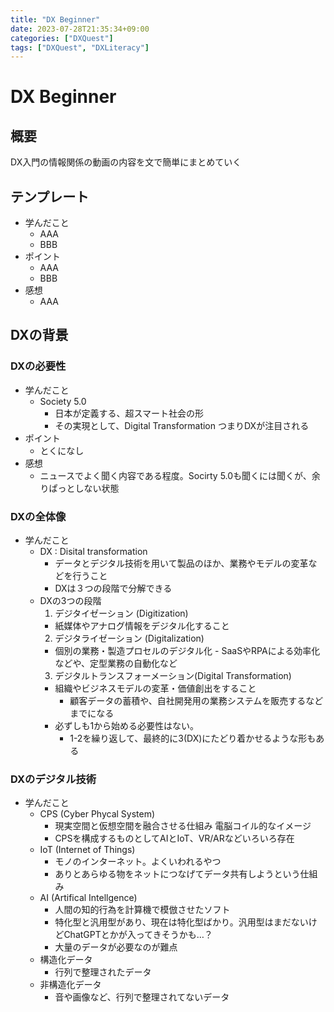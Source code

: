 ```yaml
---
title: "DX Beginner"
date: 2023-07-28T21:35:34+09:00
categories: ["DXQuest"]
tags: ["DXQuest", "DXLiteracy"]
---
```

# DX Beginner

## 概要

DX入門の情報関係の動画の内容を文で簡単にまとめていく

## テンプレート

- 学んだこと
  - AAA
  - BBB
- ポイント
  - AAA
  - BBB
- 感想
  - AAA

## DXの背景

### DXの必要性

- 学んだこと
  - Society 5.0 
    - 日本が定義する、超スマート社会の形
    - その実現として、Digital Transformation つまりDXが注目される
- ポイント
  - とくになし
- 感想
  - ニュースでよく聞く内容である程度。Socirty 5.0も聞くには聞くが、余りぱっとしない状態

### DXの全体像

- 学んだこと
  - DX : Disital transformation
    - データとデジタル技術を用いて製品のほか、業務やモデルの変革などを行うこと
    - DXは３つの段階で分解できる
  - DXの3つの段階
    1. デジタイゼーション (Digitization)
      - 紙媒体やアナログ情報をデジタル化すること
    2. デジタライゼーション (Digitalization)
      -  個別の業務・製造プロセルのデジタル化
        - SaaSやRPAによる効率化などや、定型業務の自動化など
    3. デジタルトランスフォーメーション(Digital Transformation)
      - 組織やビジネスモデルの変革・価値創出をすること
        - 顧客データの蓄積や、自社開発用の業務システムを販売するなどまでになる
    - 必ずしも1から始める必要性はない。
      - 1-2を繰り返して、最終的に3(DX)にたどり着かせるような形もある
### DXのデジタル技術

- 学んだこと
  - CPS (Cyber Phycal System)
    - 現実空間と仮想空間を融合させる仕組み 電脳コイル的なイメージ
    - CPSを構成するものとしてAIとIoT、VR/ARなどいろいろ存在
  - IoT (Internet of Things)
    - モノのインターネット。よくいわれるやつ
    - ありとあらゆる物をネットにつなげてデータ共有しようという仕組み
  - AI (Artifical Intellgence)
    - 人間の知的行為を計算機で模倣させたソフト
    - 特化型と汎用型があり、現在は特化型ばかり。汎用型はまだないけどChatGPTとかが入ってきそうかも…？
    - 大量のデータが必要なのが難点
  - 構造化データ
    - 行列で整理されたデータ
  - 非構造化データ
    - 音や画像など、行列で整理されてないデータ

